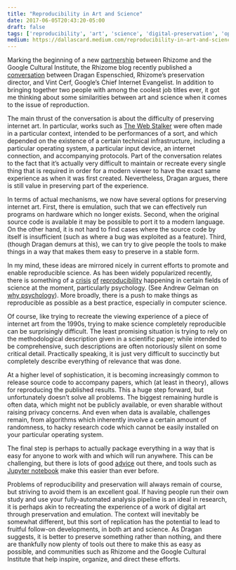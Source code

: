 ```yaml
---
title: "Reproducibility in Art and Science"
date: 2017-06-05T20:43:20-05:00
draft: false
tags: ['reproducibility', 'art', 'science', 'digital-preservation', 'open-science']
medium: https://dallascard.medium.com/reproducibility-in-art-and-science-fd5b7b10fd01
---
```


Marking the beginning of a new [partnership](http://rhizome.org/editorial/2017/may/30/rhizome-google-partnership/) between Rhizome and the Google Cultural Institute, the Rhizome blog recently published a [conversation](http://rhizome.org/editorial/2017/may/30/preservation-by-accident-is-not-a-plan/) between Dragan Espenschied, Rhizome’s preservation director, and Vint Cerf, Google’s Chief Internet Evangelist. In addition to bringing together two people with among the coolest job titles ever, it got me thinking about some similarities between art and science when it comes to the issue of reproduction.

The main thrust of the conversation is about the difficulty of preserving internet art. In particular, works such as [The Web Stalker](https://anthology.rhizome.org/the-web-stalker) were often made in a particular context, intended to be performances of a sort, and which depended on the existence of a certain technical infrastructure, including a particular operating system, a particular input device, an internet connection, and accompanying protocols. Part of the conversation relates to the fact that it’s actually very difficult to maintain or recreate every single thing that is required in order for a modern viewer to have the exact same experience as when it was first created. Nevertheless, Dragan argues, there is still value in preserving part of the experience.

In terms of actual mechanisms, we now have several options for preserving internet art. First, there is emulation, such that we can effectively run programs on hardware which no longer exists. Second, when the original source code is available it may be possible to port it to a modern language. On the other hand, it is not hard to find cases where the source code by itself is insufficient (such as where a bug was exploited as a feature). Third, (though Dragan demurs at this), we can try to give people the tools to make things in a way that makes them easy to preserve in a stable form.

In my mind, these ideas are mirrored nicely in current efforts to promote and enable reproducible science. As has been widely popularized recently, there is something of a [crisis](https://www.nature.com/news/1-500-scientists-lift-the-lid-on-reproducibility-1.19970) [of](https://osf.io/ezcuj/) [reproducibility](http://journals.plos.org/plosmedicine/article?id=10.1371/journal.pmed.0020124) happening in certain fields of science at the moment, particularly psychology. (See Andrew Gelman on [why psychology](http://andrewgelman.com/2016/09/22/why-is-the-scientific-replication-crisis-centered-on-psychology/)). More broadly, there is a push to make things as reproducible as possible as a best practice, especially in computer science.

Of course, like trying to recreate the viewing experience of a piece of internet art from the 1990s, trying to make science completely reproducible can be surprisingly difficult. The least promising situation is trying to rely on the methodological description given in a scientific paper; while intended to be comprehensive, such descriptions are often notoriously silent on some critical detail. Practically speaking, it is just very difficult to succinctly but completely describe everything of relevance that was done.

At a higher level of sophistication, it is becoming increasingly common to release source code to accompany papers, which (at least in theory), allows for reproducing the published results. This a huge step forward, but unfortunately doesn’t solve all problems. The biggest remaining hurdle is often data, which might not be publicly available, or even sharable without raising privacy concerns. And even when data is available, challenges remain, from algorithms which inherently involve a certain amount of randomness, to hacky research code which cannot be easily installed on your particular operating system.

The final step is perhaps to actually package everything in a way that is easy for anyone to work with and which will run anywhere. This can be challenging, but there is lots of good [advice](https://ropensci.github.io/reproducibility-guide/sections/introduction/) out there, and tools such as [Jupyter notebook](https://jakevdp.github.io/blog/2017/03/03/reproducible-data-analysis-in-jupyter/) make this easier than ever before.

Problems of reproducibility and preservation will always remain of course, but striving to avoid them is an excellent goal. If having people run their own study and use your fully-automated analysis pipeline is an ideal in research, it is perhaps akin to recreating the experience of a work of digital art through preservation and emulation. The context will inevitably be somewhat different, but this sort of replication has the potential to lead to fruitful follow-on developments, in both art and science. As Dragan suggests, it is better to preserve something rather than nothing, and there are thankfully now plenty of tools out there to make this as easy as possible, and communities such as Rhizome and the Google Cultural Institute that help inspire, organize, and direct these efforts.


